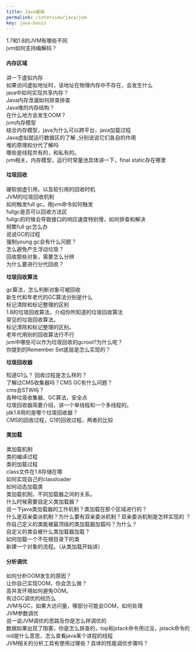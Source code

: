 ```yaml
---
title: Java基础
permalink: /interview/java/jvm
key: java-basis
---
```


1.7和1.8的JVM有哪些不同  
jvm如何支持编解码？  

#### **内存区域**

讲一下虚拟内存  
如果访问虚拟地址时，该地址在物理内存中不存在，会发生什么  
java中如何实现共享内存？  
Java内存泄漏如何排查排查  
Java堆的内存结构？  
在什么地方会发生OOM？  
jvm内存模型   
结合内存模型，java为什么可以跨平台，java加载过程  
Java虚拟就运行数据区的了解 ,分别说说它们各自的作用  
堆的原理和分代了解吗   
哪些是线程共有的，和私有的。  
jvm相关，内存模型，运行时常量池具体讲一下，final static存在哪里   



#### **垃圾回收**

硬软弱虚引用，以及软引用的回收时机  
JVM的垃圾回收机制  
如何触发full gc，用jvm命令如何触发  
fullgc是否可以回收方法区   
fullgc的时候会导致接口的响应速度特别慢，如何排查和解决  
频繁full gc怎么办  
说说GC的过程  
强制young gc会有什么问题？  
怎么避免产生浮动垃圾？  
回收那些对象，需要怎么分辨  
为什么要进行分代回收？  



**垃圾回收算法**

gc算法，怎么判断对象可被回收  
新生代和年老代的GC算法分别是什么  
标记清除和标记整理的区别  
1.8的垃圾回收算法，介绍你所知道的垃圾回收算法  
常见的垃圾回收算法。  
标记清除和标记整理的区别。  
老年代用别的回收算法行不行  
jvm中哪些可以作为垃圾回收的gcroot?为什么呢？  
你提到的Remember Set底层是怎么实现的？  



**垃圾回收器**

知道G1么？  回收过程是怎么样的？  
了解过CMS收集器吗？CMS GC有什么问题？   
cms会STW吗？   
各种垃圾收集器、GC算法，安全点   
垃圾回收器简要介绍，讲一个单线程和一个多线程的。   
jdk1.8用的是哪个垃圾回收器？  
CMS的回收过程，G1的回收过程，两者的比较  




#### **类加载**

类加载机制  
类的编译过程  
类的加载过程   
class文件在1.8存储在哪  
如何实现自己的classloader  
如何动态加载类  
类加载机制，不同加载器之间的关系。  
什么时候需要自定义类加载器？  
说一下java类加载器的工作机制？类加载在那个区域进行的？  
什么是双亲委派机制？为什么要有双亲委派机制？双亲委派机制是怎样实现的  ？  
你自己定义的类能被最顶级的类加载器加载吗？为什么？  
自定义的类会被什么类加载器加载？  
如何加载一个不在根目录下的类  
新建一个对象的流程。（从类加载开始讲）  



#### **分析调优** 

如何分析OOM发生的原因？  
让你自己实现OOM，你会怎么做？  
高并发环境如何避免OOM。  
有过GC调优的经历么  
JVM与GC，如果大访问量，哪部分可能会OOM，如何处理  
JVM参数调优  
说一说JVM调优的思路及你是怎么样调优的  
数据如果出现了阻塞，你是怎么排查的，top和jstack命令用过没，jstack命令的nid是什么意思，怎么查看java某个进程的线程   
JVM相关的分析工具有使用过哪些？具体的性能调优步骤吗？ 